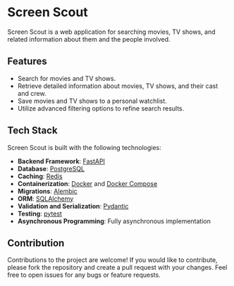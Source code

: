 # Screen Scout

Screen Scout is a web application for searching movies, TV shows, and related information about them and the people involved.

## Features

- Search for movies and TV shows.
- Retrieve detailed information about movies, TV shows, and their cast and crew.
- Save movies and TV shows to a personal watchlist.
- Utilize advanced filtering options to refine search results.

## Tech Stack

Screen Scout is built with the following technologies:

- **Backend Framework**: [FastAPI](https://fastapi.tiangolo.com/)
- **Database**: [PostgreSQL](https://www.postgresql.org/)
- **Caching**: [Redis](https://redis.io/)
- **Containerization**: [Docker](https://www.docker.com/) and [Docker Compose](https://docs.docker.com/compose/)
- **Migrations**: [Alembic](https://alembic.sqlalchemy.org/)
- **ORM**: [SQLAlchemy](https://www.sqlalchemy.org/)
- **Validation and Serialization**: [Pydantic](https://pydantic-docs.helpmanual.io/)
- **Testing**: [pytest](https://pytest.org/)
- **Asynchronous Programming**: Fully asynchronous implementation

## Contribution

Contributions to the project are welcome! If you would like to contribute, please fork the repository and create a pull request with your changes. Feel free to open issues for any bugs or feature requests.
